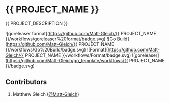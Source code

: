 # {{ PROJECT_NAME }}

{{ PROJECT_DESCRIPTION }}

![goreleaser format](https://github.com/Matt-Gleich/{{ PROJECT_NAME }}/workflows/goreleaser%20format/badge.svg) ![Go Build](https://github.com/Matt-Gleich/{{ PROJECT_NAME }}/workflows/Go%20Build/badge.svg) ![Format](https://github.com/Matt-Gleich/{{ PROJECT_NAME }}/workflows/Format/badge.svg) ![goreleaser](https://github.com/Matt-Gleich/go_template/workflows/{{ PROJECT_NAME }}/badge.svg)

## Contributors

1. Matthew Gleich ([@Matt-Gleich]("http://www.github.com/Matt-Gleich"))

